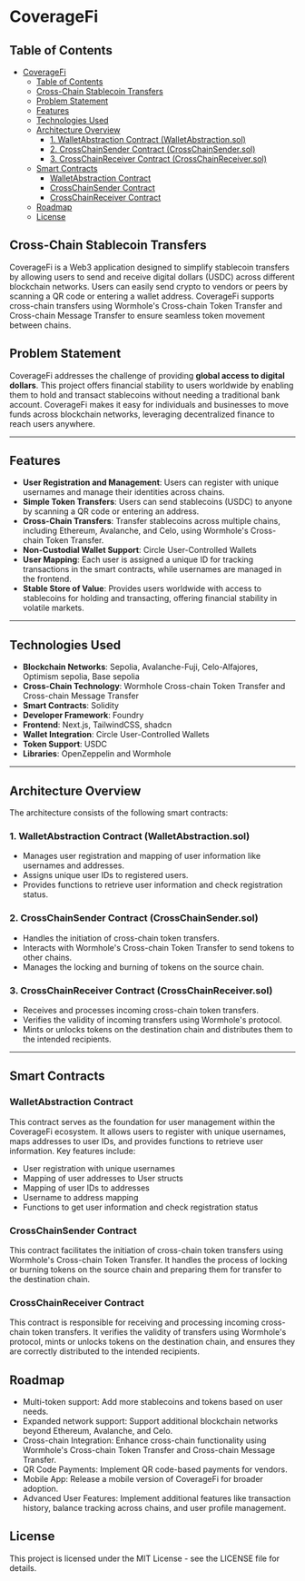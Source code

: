 # CoverageFi 

## Table of Contents
- [CoverageFi](#coveragefi)
  - [Table of Contents](#table-of-contents)
  - [Cross-Chain Stablecoin Transfers](#cross-chain-stablecoin-transfers)
  - [Problem Statement](#problem-statement)
  - [Features](#features)
  - [Technologies Used](#technologies-used)
  - [Architecture Overview](#architecture-overview)
    - [1. WalletAbstraction Contract (WalletAbstraction.sol)](#1-walletabstraction-contract-walletabstractionsol)
    - [2. CrossChainSender Contract (CrossChainSender.sol)](#2-crosschainsender-contract-crosschainsendersol)
    - [3. CrossChainReceiver Contract (CrossChainReceiver.sol)](#3-crosschainreceiver-contract-crosschainreceiversol)
  - [Smart Contracts](#smart-contracts)
    - [WalletAbstraction Contract](#walletabstraction-contract)
    - [CrossChainSender Contract](#crosschainsender-contract)
    - [CrossChainReceiver Contract](#crosschainreceiver-contract)
  - [Roadmap](#roadmap)
  - [License](#license)

## Cross-Chain Stablecoin Transfers
CoverageFi is a Web3 application designed to simplify stablecoin transfers by allowing users to send and receive digital dollars (USDC) across different blockchain networks. Users can easily send crypto to vendors or peers by scanning a QR code or entering a wallet address. CoverageFi supports cross-chain transfers using Wormhole's Cross-chain Token Transfer and Cross-chain Message Transfer to ensure seamless token movement between chains.

## Problem Statement
CoverageFi addresses the challenge of providing **global access to digital dollars**. This project offers financial stability to users worldwide by enabling them to hold and transact stablecoins without needing a traditional bank account. CoverageFi makes it easy for individuals and businesses to move funds across blockchain networks, leveraging decentralized finance to reach users anywhere.

---

## Features

- **User Registration and Management**: Users can register with unique usernames and manage their identities across chains.
- **Simple Token Transfers**: Users can send stablecoins (USDC) to anyone by scanning a QR code or entering an address.
- **Cross-Chain Transfers**: Transfer stablecoins across multiple chains, including Ethereum, Avalanche, and Celo, using Wormhole's Cross-chain Token Transfer.
- **Non-Custodial Wallet Support**: Circle User-Controlled Wallets
- **User Mapping**: Each user is assigned a unique ID for tracking transactions in the smart contracts, while usernames are managed in the frontend.
- **Stable Store of Value**: Provides users worldwide with access to stablecoins for holding and transacting, offering financial stability in volatile markets.

---

## Technologies Used

- **Blockchain Networks**: Sepolia, Avalanche-Fuji, Celo-Alfajores, Optimism sepolia, Base sepolia
- **Cross-Chain Technology**: Wormhole Cross-chain Token Transfer and Cross-chain Message Transfer
- **Smart Contracts**: Solidity
- **Developer Framework**: Foundry
- **Frontend**: Next.js, TailwindCSS, shadcn
- **Wallet Integration**: Circle User-Controlled Wallets
- **Token Support**: USDC
- **Libraries**: OpenZeppelin and Wormhole

---

## Architecture Overview

The architecture consists of the following smart contracts:

### 1. WalletAbstraction Contract (WalletAbstraction.sol)

- Manages user registration and mapping of user information like usernames and addresses.
- Assigns unique user IDs to registered users.
- Provides functions to retrieve user information and check registration status.

### 2. CrossChainSender Contract (CrossChainSender.sol)

- Handles the initiation of cross-chain token transfers.
- Interacts with Wormhole's Cross-chain Token Transfer to send tokens to other chains.
- Manages the locking and burning of tokens on the source chain.

### 3. CrossChainReceiver Contract (CrossChainReceiver.sol)

- Receives and processes incoming cross-chain token transfers.
- Verifies the validity of incoming transfers using Wormhole's protocol.
- Mints or unlocks tokens on the destination chain and distributes them to the intended recipients.

---

## Smart Contracts

### WalletAbstraction Contract
This contract serves as the foundation for user management within the CoverageFi ecosystem. It allows users to register with unique usernames, maps addresses to user IDs, and provides functions to retrieve user information. Key features include:

- User registration with unique usernames
- Mapping of user addresses to User structs
- Mapping of user IDs to addresses
- Username to address mapping
- Functions to get user information and check registration status

### CrossChainSender Contract
This contract facilitates the initiation of cross-chain token transfers using Wormhole's Cross-chain Token Transfer. It handles the process of locking or burning tokens on the source chain and preparing them for transfer to the destination chain.

### CrossChainReceiver Contract
This contract is responsible for receiving and processing incoming cross-chain token transfers. It verifies the validity of transfers using Wormhole's protocol, mints or unlocks tokens on the destination chain, and ensures they are correctly distributed to the intended recipients.

## Roadmap

- Multi-token support: Add more stablecoins and tokens based on user needs.
- Expanded network support: Support additional blockchain networks beyond Ethereum, Avalanche, and Celo.
- Cross-chain Integration: Enhance cross-chain functionality using Wormhole's Cross-chain Token Transfer and Cross-chain Message Transfer.
- QR Code Payments: Implement QR code-based payments for vendors.
- Mobile App: Release a mobile version of CoverageFi for broader adoption.
- Advanced User Features: Implement additional features like transaction history, balance tracking across chains, and user profile management.

## License
This project is licensed under the MIT License - see the LICENSE file for details.